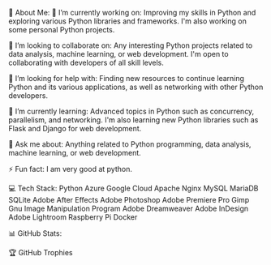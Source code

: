 💫 About Me:
🔭 I’m currently working on: Improving my skills in Python and exploring various Python libraries and frameworks. I'm also working on some personal Python projects.

👯 I’m looking to collaborate on: Any interesting Python projects related to data analysis, machine learning, or web development. I'm open to collaborating with developers of all skill levels.

🤝 I’m looking for help with: Finding new resources to continue learning Python and its various applications, as well as networking with other Python developers.

🌱 I’m currently learning: Advanced topics in Python such as concurrency, parallelism, and networking. I'm also learning new Python libraries such as Flask and Django for web development.

💬 Ask me about: Anything related to Python programming, data analysis, machine learning, or web development.

⚡ Fun fact: I am very good at python.

💻 Tech Stack:
Python Azure Google Cloud Apache Nginx MySQL MariaDB SQLite Adobe After Effects Adobe Photoshop Adobe Premiere Pro Gimp Gnu Image Manipulation Program Adobe Dreamweaver Adobe InDesign Adobe Lightroom Raspberry Pi Docker

📊 GitHub Stats:






🏆 GitHub Trophies


